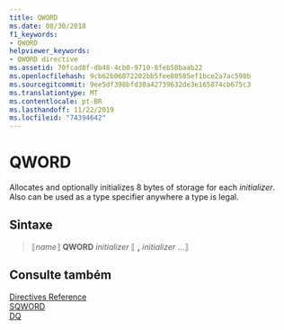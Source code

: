```yaml
---
title: QWORD
ms.date: 08/30/2018
f1_keywords:
- QWORD
helpviewer_keywords:
- QWORD directive
ms.assetid: 70fcad8f-db48-4cb0-9710-8feb58baab22
ms.openlocfilehash: 9cb62b06872202bb5fee80585ef1bce2a7ac598b
ms.sourcegitcommit: 9ee5df398bfd30a42739632de3e165874cb675c3
ms.translationtype: MT
ms.contentlocale: pt-BR
ms.lasthandoff: 11/22/2019
ms.locfileid: "74394642"
---
```

# <a name="qword"></a>QWORD

Allocates and optionally initializes 8 bytes of storage for each *initializer*. Also can be used as a type specifier anywhere a type is legal.

## <a name="syntax"></a>Sintaxe

> ⟦*name*⟧ **QWORD** *initializer* ⟦ __,__ *initializer* ...⟧

## <a name="see-also"></a>Consulte também

[Directives Reference](../../assembler/masm/directives-reference.md)\
[SQWORD](../../assembler/masm/qword.md)\
[DQ](../../assembler/masm/dq.md)
